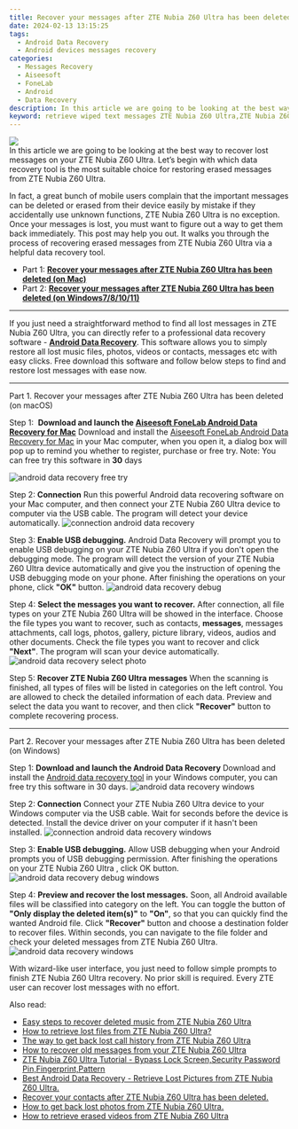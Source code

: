 ```yaml
---
title: Recover your messages after ZTE Nubia Z60 Ultra has been deleted
date: 2024-02-13 13:15:25
tags: 
  - Android Data Recovery
  - Android devices messages recovery
categories: 
  - Messages Recovery
  - Aiseesoft
  - FoneLab
  - Android
  - Data Recovery
description: In this article we are going to be looking at the best way to recover lost messages on your ZTE Nubia Z60 Ultra. Let’s begin with which data recovery tool is the most suitable choice for restoring erased messages from ZTE Nubia Z60 Ultra.
keyword: retrieve wiped text messages ZTE Nubia Z60 Ultra,ZTE Nubia Z60 Ultra messages retrieval,save lost text messages on ZTE Nubia Z60 Ultra,recover lost text messages from ZTE Nubia Z60 Ultra,broken ZTE Nubia Z60 Ultra messages recovery solution,broken ZTE Nubia Z60 Ultra text messages recovery solution,how to refind deleted messages from ZTE Nubia Z60 Ultra,ZTE Nubia Z60 Ultra messages recovery,ZTE Nubia Z60 Ultra data recovery,how to retrieve deleted messages from my ZTE Nubia Z60 Ultra,how do i recover messages on ZTE Nubia Z60 Ultra,how to restore your files from ZTE Nubia Z60 Ultra
---
```


<img src="https://img0mobiles.techidaily.com/images/best-assets/devices/zte/zte-nubia-z60-ultra/3.jpg" class="atpl-imgstyle"  />

<div class="atpl-content atpl-for-fonelab-android recover-messages">

<div class="atpl-post-description-part-1">
In this article we are going to be looking at the best way to recover lost messages on your ZTE Nubia Z60 Ultra. Let’s begin with which data recovery tool is the most suitable choice for restoring erased messages from ZTE Nubia Z60 Ultra.
</div>




<div class="atpl-post-description-part-2">
<div class="tpl-content-sub-paragraph-normal">
  <p>
      In fact, a great bunch of mobile users complain that the important messages can be deleted or erased from their device easily by mistake if they accidentally use unknown functions, ZTE Nubia Z60 Ultra is no exception. Once your messages is lost, you must want to figure out a way to get them back immediately. This post may help you out. It walks you through the process of recovering erased messages from ZTE Nubia Z60 Ultra via a helpful data recovery tool.
  </p>
</div>
</div>

<ul>
  <li>Part 1: <strong><a href="#p1">Recover your messages after ZTE Nubia Z60 Ultra has been deleted (on Mac)</a></strong></li>
  <li>Part 2: <strong><a href="#p2">Recover your messages after ZTE Nubia Z60 Ultra has been deleted (on Windows7/8/10/11)</a></strong></li>
</ul>

<hr>
<div class="atpl-post-description-part-3">
<div class="tpl-content-sub-paragraph-normal">
  <p>
    If you just need a straightforward method to find all lost messages in ZTE Nubia Z60 Ultra, you can directly refer to a professional data recovery software - <a href="https://tools.techidaily.com/aiseesoft-android-data-recovery/" target="_blank" rel="noopener"><strong>Android Data Recovery</strong></a>. This software allows you to simply restore all lost music files, photos, videos or contacts, messages etc with easy clicks. Free download this software and follow below steps to find and restore lost messages with ease now.
  </p>
</div>
</div>


<!-- Part 1 -->
<a id="p1" name="p1" ></a><hr>

<div>
  <span class="atpl-step-part-style">Part 1. Recover your messages after ZTE Nubia Z60 Ultra has been deleted (on macOS)</span>
</div>  

<span class="atpl-stepstyle-a"><span>Step 1: </span></span> <strong>Download and launch the <a href="https://tools.techidaily.com/aiseesoft-android-data-recovery-for-mac/" target="_blank" rel="noopener">Aiseesoft FoneLab Android Data Recovery for Mac</a></strong>
Download and install the <a href="https://tools.techidaily.com/aiseesoft-android-data-recovery-for-mac/" target="_blank" rel="noopener">Aiseesoft FoneLab Android Data Recovery for Mac</a> in your Mac computer, when you open it, a dialog box will pop up to remind you whether to register, purchase or free try.
Note: You can free try this software in <strong>30</strong> days

<img src="https://tools.techidaily.com/images/apps/aiseesoft/android-data-recovery/mac-free-try.png" class="atpl-imgstyle" alt="android data recovery free try" />

<span class="atpl-stepstyle-a"><span>Step 2: </span></span> <strong>Connection</strong>
Run this powerful Android data recovering software on your Mac computer, and then connect your ZTE Nubia Z60 Ultra device to computer via the USB cable. The program will detect your device automatically.
<img src="https://tools.techidaily.com/images/apps/aiseesoft/android-data-recovery/mac-connection-interface.jpg" class="atpl-imgstyle" alt="connection android data recovery" />

<span class="atpl-stepstyle-a"><span>Step 3: </span></span> <strong>Enable USB debugging.</strong>
Android Data Recovery will prompt you to enable USB debugging on your ZTE Nubia Z60 Ultra  if you don't open the debugging mode. The program will detect the version of your ZTE Nubia Z60 Ultra device automatically and give you the instruction of opening the USB debugging mode on your phone. After finishing the operations on your phone, click <strong>"OK"</strong> button.
<img src="https://tools.techidaily.com/images/apps/aiseesoft/android-data-recovery/mac-android-usb-debug.jpg"  class="atpl-imgstyle" alt="android data recovery debug" />

<span class="atpl-stepstyle-a"><span>Step 4: </span></span> <strong>Select the messages you want to recover.</strong>
After connection, all file types on your ZTE Nubia Z60 Ultra will be showed in the interface. Choose the file types you want to recover, such as contacts, <strong>messages</strong>, messages attachments, call logs, photos, gallery, picture library, videos, audios and other documents. Check the file types you want to recover and click  <b>"Next"</b>. The program will scan your device automatically.
<img src="https://tools.techidaily.com/images/apps/aiseesoft/android-data-recovery/mac-choose-type-messages.jpg" class="atpl-imgstyle" alt="android data recovery select photo" />

<span class="atpl-stepstyle-a"><span>Step 5: </span></span> <strong>Recover ZTE Nubia Z60 Ultra messages</strong>
When the scanning is finished, all types of files will be listed in categories on the left control. You are allowed to check the detailed information of each data. Preview and select the data you want to recover, and then click <b>"Recover"</b> button to complete recovering process.

<a id="p2" name="p2"></a><hr>

<div class="atpl-step-part-style">Part 2. Recover your messages after ZTE Nubia Z60 Ultra has been deleted (on Windows)</div>

<span class="atpl-stepstyle-a"><span>Step 1: </span></span> <strong>Download and launch the Android Data Recovery</strong>
Download and install the <a href="https://tools.techidaily.com/aiseesoft-android-data-recovery-for-win/" target="_blank" rel="noopener">Android data recovery tool</a> in your Windows computer, you can free try this software in 30 days.
<img src="https://tools.techidaily.com/images/apps/aiseesoft/android-data-recovery/win-start-interface.png"  class="atpl-imgstyle" alt="android data recovery windows" />

<span class="atpl-stepstyle-a"><span>Step 2: </span></span> <strong>Connection</strong>
Connect your ZTE Nubia Z60 Ultra device to your Windows computer via the USB cable. Wait for seconds before the device is detected. Install the device driver on your computer if it hasn't been installed.
<img src="https://tools.techidaily.com/images/apps/aiseesoft/android-data-recovery/win-connection-interface.png" class="atpl-imgstyle" alt="connection android data recovery windows" />

<span class="atpl-stepstyle-a"><span>Step 3: </span></span> <strong>Enable USB debugging.</strong>
Allow USB debugging when your Android prompts you of USB debugging permission. After finishing the operations on your ZTE Nubia Z60 Ultra , click OK button.
<img src="https://tools.techidaily.com/images/apps/aiseesoft/android-data-recovery/win-android-usb-debug.png" class="atpl-imgstyle" alt="android data recovery debug windows" />

<span class="atpl-stepstyle-a"><span>Step 4: </span></span> <strong>Preview and recover the lost messages.</strong>
Soon, all Android available files will be classified into category on the left. You can toggle the button of <b>"Only display the deleted item(s)"</b> to <b>"On"</b>, so that you can quickly find the wanted Android file. Click <b>"Recover"</b> button and choose a destination folder to recover files. Within seconds, you can navigate to the file folder and check your deleted messages from ZTE Nubia Z60 Ultra.
<img src="https://tools.techidaily.com/images/apps/aiseesoft/android-data-recovery/win-recover-messages.jpg" class="atpl-imgstyle" alt="android data recovery windows" />

<div class="atpl-post-description-part-4">
<div class="tpl-content-sub-paragraph-normal">
  <p>
    With wizard-like user interface, you just need to follow simple prompts to finish ZTE Nubia Z60 Ultra recovery. No prior skill is required. Every ZTE user can recover lost messages with no effort.
  </p>
</div>
</div>

<ins class="adsbygoogle"
     style="display:block"
     data-ad-client="ca-pub-7571918770474297"
     data-ad-slot="8358498916"
     data-ad-format="auto"
     data-full-width-responsive="true"></ins>

<span class="atpl-alsoreadstyle">Also read:</span>
<div><ul>
<li><a href="/easy-steps-to-recover-deleted-music-from-zte-nubia-z60-ultra-by-fonelab-android-recover-music/" target="_blank" rel="noopener"><u>Easy steps to recover deleted music from ZTE Nubia Z60 Ultra</u></a></li>
<li><a href="/how-to-retrieve-lost-files-from-zte-nubia-z60-ultra-by-fonelab-android-recover-data/" target="_blank" rel="noopener"><u>How to retrieve lost files from ZTE Nubia Z60 Ultra?</u></a></li>
<li><a href="/the-way-to-get-back-lost-call-history-from-zte-nubia-z60-ultra-by-fonelab-android-recover-call-logs/" target="_blank" rel="noopener"><u>The way to get back lost call history from ZTE Nubia Z60 Ultra</u></a></li>
<li><a href="/how-to-recover-old-messages-from-your-zte-nubia-z60-ultra-by-fonelab-android-recover-messages/" target="_blank" rel="noopener"><u>How to recover old messages from your ZTE Nubia Z60 Ultra</u></a></li>
<li><a href="/zte-nubia-z60-ultra-tutorial-bypass-lock-screen-security-password-pin-fingerprint-pattern-by-drfone-android-unlock-android-unlock/" target="_blank" rel="noopener"><u>ZTE Nubia Z60 Ultra Tutorial - Bypass Lock Screen,Security Password Pin,Fingerprint,Pattern</u></a></li>
<li><a href="/best-android-data-recovery-retrieve-lost-pictures-from-zte-nubia-z60-ultra-by-fonelab-android-recover-pictures/" target="_blank" rel="noopener"><u>Best Android Data Recovery - Retrieve Lost Pictures from ZTE Nubia Z60 Ultra.</u></a></li>
<li><a href="/recover-your-contacts-after-zte-nubia-z60-ultra-has-been-deleted-by-fonelab-android-recover-contacts/" target="_blank" rel="noopener"><u>Recover your contacts after ZTE Nubia Z60 Ultra has been deleted.</u></a></li>
<li><a href="/how-to-get-back-lost-photos-from-zte-nubia-z60-ultra-by-fonelab-android-recover-photos/" target="_blank" rel="noopener"><u>How to get back lost photos from ZTE Nubia Z60 Ultra.</u></a></li>
<li><a href="/how-to-retrieve-erased-videos-from-zte-nubia-z60-ultra-by-fonelab-android-recover-video/" target="_blank" rel="noopener"><u>How to retrieve erased videos from ZTE Nubia Z60 Ultra</u></a></li>
</ul></div>

</div>
